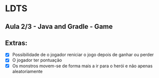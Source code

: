 # LDTS 
## Aula 2/3 - Java and Gradle - Game

## Extras:
- [X] Possibilidade de o jogador reniciar o jogo depois de ganhar ou perder
- [X] O jogador ter pontuação
- [X] Os monstros movem-se de forma mais a ir para o herói e não apenas aleatoriamente
